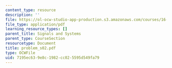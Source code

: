 ```yaml
---
content_type: resource
description: ''
file: https://ol-ocw-studio-app-production.s3.amazonaws.com/courses/16-01-unified-engineering-i-ii-iii-iv-fall-2005-spring-2006/7195ec639e8c1982cc025595d549fa79_problem_s02.pdf
file_type: application/pdf
learning_resource_types: []
parent_title: Signals and Systems
parent_type: CourseSection
resourcetype: Document
title: problem_s02.pdf
type: OCWFile
uid: 7195ec63-9e8c-1982-cc02-5595d549fa79
---
```

